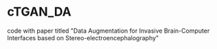 # cTGAN_DA
code with paper titled "Data Augmentation for Invasive Brain-Computer Interfaces based on Stereo-electroencephalography"
